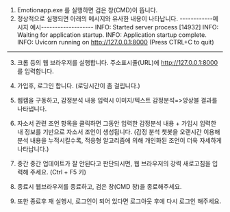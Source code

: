 1. Emotionapp.exe 를 실행하면 검은 창(CMD)이 뜹니다. 
2. 정상적으로 실행되면  아래의 메시지와 유사한 내용이 나타납니다. 
------------메시지 예시-------------------
INFO:     Started server process [14932]
INFO:     Waiting for application startup.
INFO:     Application startup complete.
INFO:     Uvicorn running on http://127.0.0.1:8000 (Press CTRL+C to quit)
---------------------------------------------

3. 크롬 등의 웹 브라우저를 실행합니다. 주소표시줄(URL)에 http://127.0.0.1:8000 를 입력합니다. 

4. 가입후, 로그인 합니다. (로딩시간이 좀 걸립니다.)

5. 웹캠을 구동하고, 감정분석 내용 입력시 이미지/텍스트 감정분석=>앙상블 결과를 나타냅니다. 

6. 자소서 관련 조언 항목을 클릭하면 그동안 입력한 감정분석 내용 + 가입시 입력한 내 정보를 기반으로 자소서 조언이 생성됩니다. 
(감정 분석 챗봇을 오랜시간 이용해 분석 내용을 누적시킬수록, 적응형 알고리즘에 의해 개인화된 조언이 더욱 자세하게 나타납니다.)

7. 중간 중간 업데이트가 잘 안된다고 판단되시면, 웹 브라우저의 강력 새로고침을 입력해 주세요. (Ctrl + F5 키)

8. 종료시 웹브라우저를 종료하고, 검은 창(CMD 창)을 종료해주세요. 

9. 또한 종료후 재 실행시, 로그인이 되어 있다면 로그아웃 후에 다시 로그인 해주세요. 

